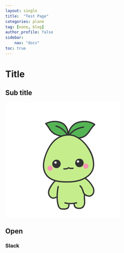 ```yaml
---
layout: single
title:  "Test Page"
categories: plane
tag: [none, blog]
author_profile: false
sidebar:
    nav: "docs"
toc: true
---
```


# Title

## Sub title

![mococo4](/assets/images/mococo4.gif)

## Open

### Slack